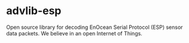 # advlib-esp
Open source library for decoding EnOcean Serial Protocol (ESP) sensor data packets. We believe in an open Internet of Things.
